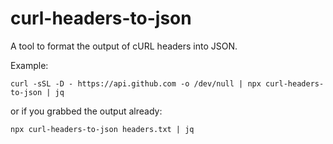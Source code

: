 # curl-headers-to-json

A tool to format the output of cURL headers into JSON.

Example:
```
curl -sSL -D - https://api.github.com -o /dev/null | npx curl-headers-to-json | jq
```
or if you grabbed the output already:
```
npx curl-headers-to-json headers.txt | jq
```